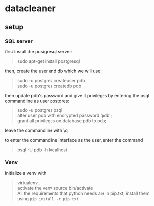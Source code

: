 # datacleaner

## setup

### SQL server
first install the postgresql server:
> sudo apt-get install postgresql

then, create the user and db which we will use:
> sudo -u postgres createuser pdb  
> sudo -u postgres createdb pdb

then update pdb's password and give it privileges by entering the psql commandline as user postgres:
> sudo -u postgres psql  
> alter user pdb with encrypted password 'pdb';  
> grant all privileges on database pdb to pdb;

leave the commandline with \q

to enter the commandline interface as the user, enter the command
> psql -U pdb -h localhost

### Venv

initialize a venv with
> virtualenv .  
activate the venv
> source bin/activate  
All the requirements that python needs are in pip.txt, install them using ```pip install -r pip.txt```
